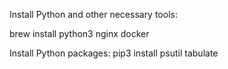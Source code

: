 Install Python and other necessary tools:

brew install python3 nginx docker

Install Python packages:
pip3 install psutil tabulate

